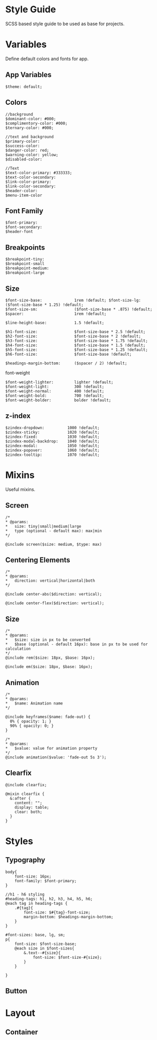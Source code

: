 # Style Guide #

SCSS based style guide to be used as base for projects.

# Variables #

Define default colors and fonts for app. 

## App Variables ##

```
$theme: default;
```

## Colors ##
```
//background
$dominant-color: #000;
$complimentory-color: #000;
$ternary-color: #000;

//text and background
$primary-color:
$success-color: 
$danger-color: red;
$warning-color: yellow;
$disabled-color: 

//Text
$text-color-primary: #333333;
$text-color-secondary: 
$link-color-primary: 
$link-color-secondary: 
$header-color:
$menu-item-color
```

## Font Family ##
```
$font-primary: 
$font-secondary: 
$header-font
```

## Breakpoints ##
```
$breakpoint-tiny: 
$breakpoint-small
$breakpoint-medium: 
$breakpoint-large
```

## Size ##
```
$font-size-base:              1rem !default; $font-size-lg:                ($font-size-base * 1.25) !default;
$font-size-sm:                ($font-size-base * .875) !default;
$spacer:                      1rem !default;

$line-height-base:            1.5 !default;

$h1-font-size:                $font-size-base * 2.5 !default;
$h2-font-size:                $font-size-base * 2 !default;
$h3-font-size:                $font-size-base * 1.75 !default;
$h4-font-size:                $font-size-base * 1.5 !default;
$h5-font-size:                $font-size-base * 1.25 !default;
$h6-font-size:                $font-size-base !default;

$headings-margin-bottom:      ($spacer / 2) !default;
```

font-weight

```
$font-weight-lighter:         lighter !default;
$font-weight-light:           300 !default;
$font-weight-normal:          400 !default;
$font-weight-bold:            700 !default;
$font-weight-bolder:          bolder !default;
```

## z-index ##

```
$zindex-dropdown:          1000 !default;
$zindex-sticky:            1020 !default;
$zindex-fixed:             1030 !default;
$zindex-modal-backdrop:    1040 !default;
$zindex-modal:             1050 !default;
$zindex-popover:           1060 !default;
$zindex-tooltip:           1070 !default;
```

# Mixins #

Useful mixins.  

## Screen ##

```
/* 
* @params: 
*   size: tiny|small|medium|large
*   type (optional - default max): max|min
*/

@include screen($size: medium, $type: max)
```

## Centering Elements ##

```
/* 
* @params: 
*   direction: vertical|horizontal|both
*/

@include center-abs($direction: vertical);

@include center-flex($direction: vertical);
```

## Size ##

```
/*
* @params: 
*   $size: size in px to be converted
*   $base (optional - default 16px): base in px to be used for calculation
*/
@include rem($size: 18px, $base: 16px);

@include em($size: 18px, $base: 16px);
```

## Animation ##

```
/*
* @params: 
*   $name: Animation name 
*/

@include keyframes($name: fade-out) {
  0% { opacity: 1; }
  90% { opacity: 0; }
}

/*
* @params: 
*   $value: value for animation property 
*/
@include animation($value: 'fade-out 5s 3');

```

## Clearfix ##

```
@include clearfix;

@mixin clearfix {
  &:after {
    content: "";
    display: table;
    clear: both;
  }
}
```

# Styles #

## Typography ##
```
body{
    font-size: 16px;
    font-family: $font-primary;
}

//h1 - h6 styling
#heading-tags: h1, h2, h3, h4, h5, h6;
@each tag in heading-tags {
    .#{tag}{
        font-size: $#{tag}-font-size;    
        margin-bottom: $headings-margin-bottom;
    }
}

#font-sizes: base, lg, sm;
p{
    font-size: $font-size-base;
    @each size in $font-sizes{
        &.text--#{size}{
            font-size: $font-size-#{size};
        }
    }
    
}
```

## Button ##

# Layout #

## Container ##